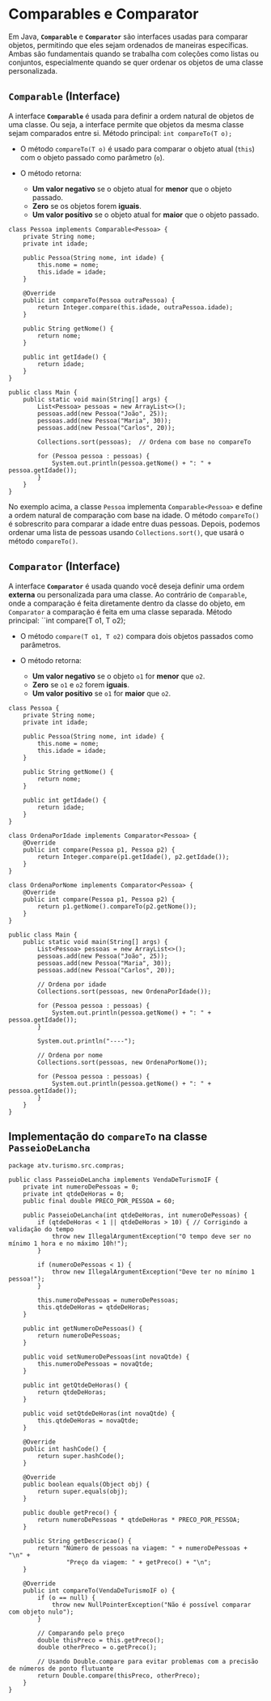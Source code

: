 # Comparables e Comparator

Em Java, **`Comparable`** e **`Comparator`** são interfaces usadas para comparar objetos, permitindo que eles sejam ordenados de maneiras específicas. Ambas são fundamentais quando se trabalha com coleções como listas ou conjuntos, especialmente quando se quer ordenar os objetos de uma classe personalizada.

## **`Comparable`** (Interface)

A interface **`Comparable`** é usada para definir a ordem natural de objetos de uma classe. Ou seja, a interface permite que objetos da mesma classe sejam comparados entre si. Método principal: `int compareTo(T o);`

- O método `compareTo(T o)` é usado para comparar o objeto atual (`this`) com o objeto passado como parâmetro (`o`).

- O método retorna:
    - **Um valor negativo** se o objeto atual for **menor** que o objeto passado.
    - **Zero** se os objetos forem **iguais**.
    - **Um valor positivo** se o objeto atual for **maior** que o objeto passado.

```
class Pessoa implements Comparable<Pessoa> {
    private String nome;
    private int idade;

    public Pessoa(String nome, int idade) {
        this.nome = nome;
        this.idade = idade;
    }

    @Override
    public int compareTo(Pessoa outraPessoa) {
        return Integer.compare(this.idade, outraPessoa.idade);
    }

    public String getNome() {
        return nome;
    }

    public int getIdade() {
        return idade;
    }
}

public class Main {
    public static void main(String[] args) {
        List<Pessoa> pessoas = new ArrayList<>();
        pessoas.add(new Pessoa("João", 25));
        pessoas.add(new Pessoa("Maria", 30));
        pessoas.add(new Pessoa("Carlos", 20));

        Collections.sort(pessoas);  // Ordena com base no compareTo

        for (Pessoa pessoa : pessoas) {
            System.out.println(pessoa.getNome() + ": " + pessoa.getIdade());
        }
    }
}
```

No exemplo acima, a classe `Pessoa` implementa `Comparable<Pessoa>` e define a ordem natural de comparação com base na idade. O método `compareTo()` é sobrescrito para comparar a idade entre duas pessoas. Depois, podemos ordenar uma lista de pessoas usando `Collections.sort()`, que usará o método `compareTo()`.

## **`Comparator`** (Interface)

A interface **`Comparator`** é usada quando você deseja definir uma ordem **externa** ou personalizada para uma classe. Ao contrário de `Comparable`, onde a comparação é feita diretamente dentro da classe do objeto, em `Comparator` a comparação é feita em uma classe separada. Método principal: ``int compare(T o1, T o2);

- O método `compare(T o1, T o2)` compara dois objetos passados como parâmetros.

- O método retorna:
    - **Um valor negativo** se o objeto `o1` for **menor** que `o2`.
    - **Zero** se `o1` e `o2` forem **iguais**.
    - **Um valor positivo** se `o1` for **maior** que `o2`.

```
class Pessoa {
    private String nome;
    private int idade;

    public Pessoa(String nome, int idade) {
        this.nome = nome;
        this.idade = idade;
    }

    public String getNome() {
        return nome;
    }

    public int getIdade() {
        return idade;
    }
}

class OrdenaPorIdade implements Comparator<Pessoa> {
    @Override
    public int compare(Pessoa p1, Pessoa p2) {
        return Integer.compare(p1.getIdade(), p2.getIdade());
    }
}

class OrdenaPorNome implements Comparator<Pessoa> {
    @Override
    public int compare(Pessoa p1, Pessoa p2) {
        return p1.getNome().compareTo(p2.getNome());
    }
}

public class Main {
    public static void main(String[] args) {
        List<Pessoa> pessoas = new ArrayList<>();
        pessoas.add(new Pessoa("João", 25));
        pessoas.add(new Pessoa("Maria", 30));
        pessoas.add(new Pessoa("Carlos", 20));

        // Ordena por idade
        Collections.sort(pessoas, new OrdenaPorIdade());

        for (Pessoa pessoa : pessoas) {
            System.out.println(pessoa.getNome() + ": " + pessoa.getIdade());
        }

        System.out.println("----");

        // Ordena por nome
        Collections.sort(pessoas, new OrdenaPorNome());

        for (Pessoa pessoa : pessoas) {
            System.out.println(pessoa.getNome() + ": " + pessoa.getIdade());
        }
    }
}
```

## Implementação do `compareTo` na classe `PasseioDeLancha`

```
package atv.turismo.src.compras;

public class PasseioDeLancha implements VendaDeTurismoIF {
    private int numeroDePessoas = 0;
    private int qtdeDeHoras = 0;
    public final double PRECO_POR_PESSOA = 60;

    public PasseioDeLancha(int qtdeDeHoras, int numeroDePessoas) {
        if (qtdeDeHoras < 1 || qtdeDeHoras > 10) { // Corrigindo a validação do tempo
            throw new IllegalArgumentException("O tempo deve ser no mínimo 1 hora e no máximo 10h!");
        }

        if (numeroDePessoas < 1) {
            throw new IllegalArgumentException("Deve ter no mínimo 1 pessoa!");
        }

        this.numeroDePessoas = numeroDePessoas;
        this.qtdeDeHoras = qtdeDeHoras;
    }

    public int getNumeroDePessoas() {
        return numeroDePessoas;
    }

    public void setNumeroDePessoas(int novaQtde) {
        this.numeroDePessoas = novaQtde;
    }

    public int getQtdeDeHoras() {
        return qtdeDeHoras;
    }

    public void setQtdeDeHoras(int novaQtde) {
        this.qtdeDeHoras = novaQtde;
    }

    @Override
    public int hashCode() {
        return super.hashCode();
    }

    @Override
    public boolean equals(Object obj) {
        return super.equals(obj);
    }

    public double getPreco() {
        return numeroDePessoas * qtdeDeHoras * PRECO_POR_PESSOA;
    }

    public String getDescricao() {
        return "Número de pessoas na viagem: " + numeroDePessoas + "\n" +
                "Preço da viagem: " + getPreco() + "\n";
    }

    @Override
    public int compareTo(VendaDeTurismoIF o) {
        if (o == null) {
            throw new NullPointerException("Não é possível comparar com objeto nulo");
        }
        
        // Comparando pelo preço
        double thisPreco = this.getPreco();
        double otherPreco = o.getPreco();

        // Usando Double.compare para evitar problemas com a precisão de números de ponto flutuante
        return Double.compare(thisPreco, otherPreco);
    }
}
```